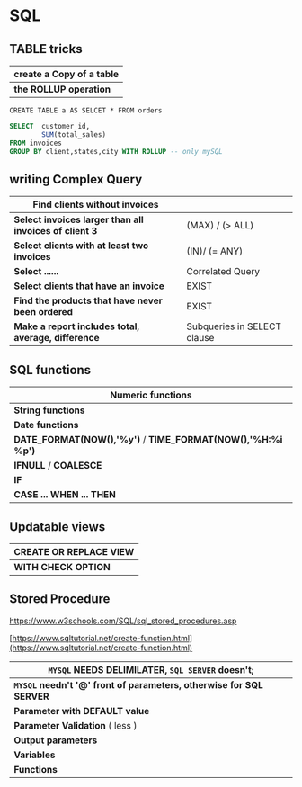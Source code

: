 # SQL

## TABLE tricks

| create a Copy of a table |
| ------------------------ |
| **the ROLLUP operation** |

`CREATE TABLE a AS SELCET * FROM orders`

```sql
SELECT 	customer_id,
		SUM(total_sales)
FROM invoices
GROUP BY client,states,city WITH ROLLUP -- only mySQL
```



## writing Complex Query

| Find clients without invoices                             |                             |
| --------------------------------------------------------- | --------------------------- |
| **Select invoices larger than all invoices of client  3** | (MAX) / (> ALL)             |
| **Select clients with at least two invoices**             | (IN)/ (= ANY)               |
| **Select ......**                                         | Correlated Query            |
| **Select clients that have an invoice**                   | EXIST                       |
| **Find the products that have never been ordered**        | EXIST                       |
| **Make a report includes total, average, difference**     | Subqueries in SELECT clause |



## SQL functions

| Numeric functions                                            |
| ------------------------------------------------------------ |
| **String functions**                                         |
| **Date functions**                                           |
| **DATE_FORMAT(NOW(),'%y')** / **TIME_FORMAT(NOW(),'%H:%i %p')** |
| **IFNULL** / **COALESCE**                                    |
| **IF**                                                       |
| **CASE ... WHEN  ... THEN**                                  |



## Updatable views

| **CREATE OR REPLACE VIEW** |
| -------------------------- |
| **WITH CHECK OPTION**      |



## Stored Procedure

https://www.w3schools.com/SQL/sql_stored_procedures.asp

[https://www.sqltutorial.net/create-function.html](https://www.sqltutorial.net/create-function.html)

| `MYSQL` NEEDS DELIMILATER, `SQL SERVER` doesn't;             |
| ------------------------------------------------------------ |
| **`MYSQL` needn't '@' front of parameters, otherwise for SQL SERVER** |
| **Parameter with  DEFAULT value**                            |
| **Parameter Validation** ( less )                            |
| **Output parameters**                                        |
| **Variables**                                                |
| **Functions**                                                |


